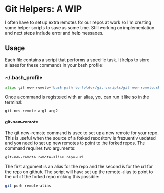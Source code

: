 # Git Helpers: A WIP

I often have to set up extra remotes for our repos at work so I'm creating some helper scripts to save us some time. Still working on implementation and next steps include error and help messages.

## Usage

Each file contains a script that performs a specific task. It helps to store aliases for these commands in your bash profile:

### ~/.bash_profile

```bash
alias git-new-remote='bash path-to-folder/git-scripts/git-new-remote.sh'
```

Once a command is registered with an alias, you can run it like so in the terminal:

```bash
git-new-remote arg1 arg2
```

#### git-new-remote

The git-new-remote command is used to set up a new remote for your repo. This is useful when the source of a forked repository is frequently updated and you need to set up new remotes to point to the forked repos. The command requires two arguments:

```bash
git-new-remote remote-alias repo-url
```

The first argument is an alias for the repo and the second is for the url for the repo on github. 
The script will have set up the remote-alias to point to the url of the forked repo making this possible:

```bash
git push remote-alias
```
